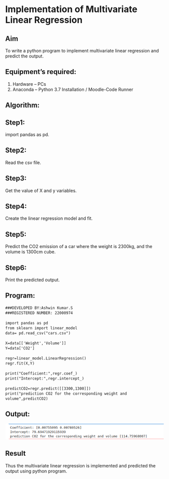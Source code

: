 # Implementation of Multivariate Linear Regression
## Aim
To write a python program to implement multivariate linear regression and predict the output.
## Equipment’s required:
1.	Hardware – PCs
2.	Anaconda – Python 3.7 Installation / Moodle-Code Runner
## Algorithm:

## Step1: 
import pandas as pd.

## Step2: 
Read the csv file.

## Step3:
 Get the value of X and y variables.

## Step4: 
Create the linear regression model and fit.

## Step5:
 Predict the CO2 emission of a car where the weight is 2300kg, and the volume is 1300cm cube.

## Step6:
 Print the predicted output.

## Program:
```
###DEVELOPED BY:Ashwin Kumar.S
###REGISTERED NUMBER: 22000974

import pandas as pd
from sklearn import linear_model
data= pd.read_csv("cars.csv")

X=data[['Weight','Volume']]
Y=data['CO2']

regr=linear_model.LinearRegression()
regr.fit(X,Y)

print("Coefficient:",regr.coef_)
print("Intercept:",regr.intercept_)

predictCO2=regr.predict([[3300,1300]])
print("prediction CO2 for the corresponding weight and volume",predictCO2)
```
## Output:
![output](./Op1.png)

## Result
Thus the multivariate linear regression is implemented and predicted the output using python program.